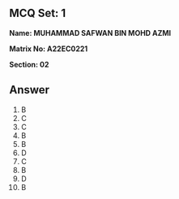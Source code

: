 ## MCQ Set: 1 

**Name: MUHAMMAD SAFWAN BIN MOHD AZMI**

**Matrix No: A22EC0221**

**Section: 02**

## Answer
1. B
2. C
3. C
4. B
5. B
6. D
7. C
8. B
9. D
10. B


